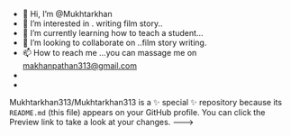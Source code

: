 - 👋 Hi, I’m @Mukhtarkhan
- 👀 I’m interested in . writing film story..
- 🌱 I’m currently learning how to teach a student...
- 💞️ I’m looking to collaborate on ..film story writing.
- 📫 How to reach me ...you can massage me on makhanpathan313@gmail.com
- 
- 
Mukhtarkhan313/Mukhtarkhan313 is a ✨ special ✨ repository because its `README.md` (this file) appears on your GitHub profile.
You can click the Preview link to take a look at your changes.
--->
